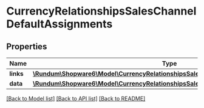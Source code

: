 # CurrencyRelationshipsSalesChannelDefaultAssignments

## Properties
Name | Type | Description | Notes
------------ | ------------- | ------------- | -------------
**links** | [**\Rundum\Shopware6\Model\CurrencyRelationshipsSalesChannelDefaultAssignmentsLinks**](CurrencyRelationshipsSalesChannelDefaultAssignmentsLinks.md) |  | [optional] 
**data** | [**\Rundum\Shopware6\Model\CurrencyRelationshipsSalesChannelDefaultAssignmentsData[]**](CurrencyRelationshipsSalesChannelDefaultAssignmentsData.md) |  | [optional] 

[[Back to Model list]](../../README.md#documentation-for-models) [[Back to API list]](../../README.md#documentation-for-api-endpoints) [[Back to README]](../../README.md)

